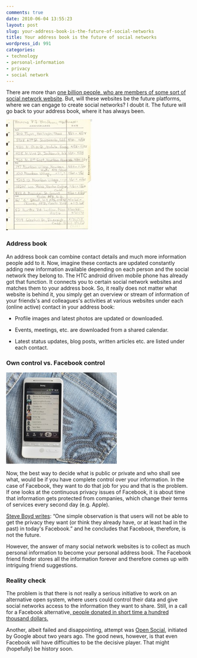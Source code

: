 ```yaml
---
comments: true
date: 2010-06-04 13:55:23
layout: post
slug: your-address-book-is-the-future-of-social-networks
title: Your address book is the future of social networks
wordpress_id: 991
categories:
- technology
- personal-information
- privacy
- social network
---
```


There are more than [one billion people, who are members of some sort of social network website](http://en.wikipedia.org/wiki/List_of_social_networking_websites). But, will these websites be the future platforms, where we can engage to create social networks? I doubt it. The future will go back to your address book, where it has always been.

[![Photo by Zheem from Flickr (CC)](/images/In-My-Life-von-zheem1-233x300.jpg)](http://www.flickr.com/photos/zheem/2153364862/)




### Address book


An address book can combine contact details and much more information people add to it. Now, imagine these contacts are updated constantly adding new information available depending on each person and the social network they belong to. The HTC android driven mobile phone has already got that function. It connects you to certain social network websites and matches them to your address book. So, it really does not matter what website is behind it, you simply get an overview or stream of information of your friends's and colleagues's activities at various websites under each (online active) contact in your address book:






	
  * Profile images and latest photos are updated or downloaded.

	
  * Events, meetings, etc. are downloaded from a shared calendar.

	
  * Latest status updates, blog posts, written articles etc. are listed under each contact.







### Own control vs. Facebook control


[![Photo by laihiu from Flickr (CC)](/images/updates-of-contacts-von-laihiu-300x247.jpg)](http://www.nicesoda.com/?p=2109)

Now, the best way to decide what is public or private and who shall see what, would be if you have complete control over your information. In the case of Facebook, they want to do that job for you and that is the problem. If one looks at the continuous privacy issues of Facebook, it is about time that information gets protected from companies, which change their terms of services every second day (e.g. Apple).

[Steve Boyd writes](http://www.stoweboyd.com/message/facebook-apologists-miss-the-point-facebook-isnt-the-future.html): “One simple observation is that users will not be able to get the privacy they want (or think they already have, or at least had in the past) in today's Facebook.” and he concludes that Facebook, therefore, is not the future.

However, the answer of many social network websites is to collect as much personal information to become your personal address book. The Facebook friend finder stores all the information forever and therefore comes up with intriguing friend suggestions.


### Reality check


The problem is that there is not really a serious initiative to work on an alternative open system, where users could control their data and give social networks access to the information they want to share. Still, in a call for a Facebook alternative,[ people donated in short time a hundred thousand dollars.](http://mashable.com/2010/05/13/diaspora/)

Another, albeit failed and disappointing, attempt was [Open Social](http://en.wikipedia.org/wiki/OpenSocial), initiated by Google about two years ago. The good news, however, is that even Facebook will have difficulties to be the decisive player. That might (hopefully) be history soon.
